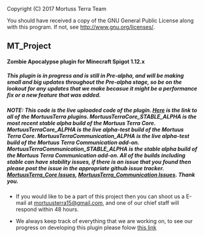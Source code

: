 Copyright (C) 2017   Mortuss Terra Team

You should have received a copy of the GNU General Public License
    along with this program.  If not, see <http://www.gnu.org/licenses/>.
    
## MT_Project
#### Zombie Apocalypse plugin for Minecraft Spigot 1.12.x

 ##### This plugin is in progress and is still in Pre-alpha, and will be making small and big updates throughout the Pre-alpha stage, so be on the lookout for any updates that we make becasue it might be a performance fix or a new feature that was added.
 
 ##### NOTE: This code is the live uploaded code of the plugin. [Here](https://github.com/kadeska/Morrtus_Terra_Plugin) is the link to all of the MortuusTerra plugins. MortuusTerraCore_STABLE_ALPHA is the most recent stable alpha build of the Mortuus Terra Core. MortuusTerraCore_ALPHA is the live alpha-test build of the Mortuus Terra Core. MortuusTerraCommunication_ALPHA is the live alpha-test build of the Mortuus Terra Communication add-on. MortuusTerraCommunication_STABLE_ALPHA is the stable alpha build of the Mortuus Terra Communication add-on. All of the builds including stable can have stability issues, if there is an issue that you found then please post the issue in the appropriate github issue tracker. [MortuusTerra_Core Issues](https://github.com/kadeska/MT_Project/issues), [MortuusTerra_Communication Issues](https://github.com/kadeska/MT_Communication/issues). Thank you.
 
 
 * If you would like to be a part of this project then you can shoot us a E-mail at mortuusterra15@gmail.com, and one of our chief staff will respond within 48 hours. 
  
 * We always keep track of everything that we are working on, to see our progress on developing this plugin please folow [this link](https://docs.google.com/spreadsheets/d/15EERUpFyfcJvm9fOu2i8xv_FciDyYmpAS1dc35EzS1c/edit?usp=sharing)
  
